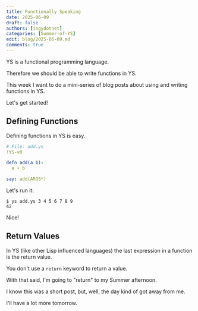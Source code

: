 ```yaml
---
title: Functionally Speaking
date: 2025-06-09
draft: false
authors: [ingydotnet]
categories: [Summer-of-YS]
edit: blog/2025-06-09.md
comments: true
---
```


YS is a functional programming language.

Therefore we should be able to write functions in YS.

This week I want to do a mini-series of blog posts about using and writing
functions in YS.

Let's get started!

<!-- more -->


## Defining Functions


Defining functions in YS is easy.

```yaml
# File: add.ys
!YS-v0

defn add(a b):
  a + b

say: add(ARGS*)
```

Let's run it:

```
$ ys add.ys 3 4 5 6 7 8 9
42
```

Nice!


## Return Values

In YS (like other Lisp influenced languages) the last expression in a function
is the return value.

You don't use a `return` keyword to return a value.

With that said, I'm going to "return" to my Summer afternoon.

I know this was a short post, but, well, the day kind of got away from me.

I'll have a lot more tomorrow.
